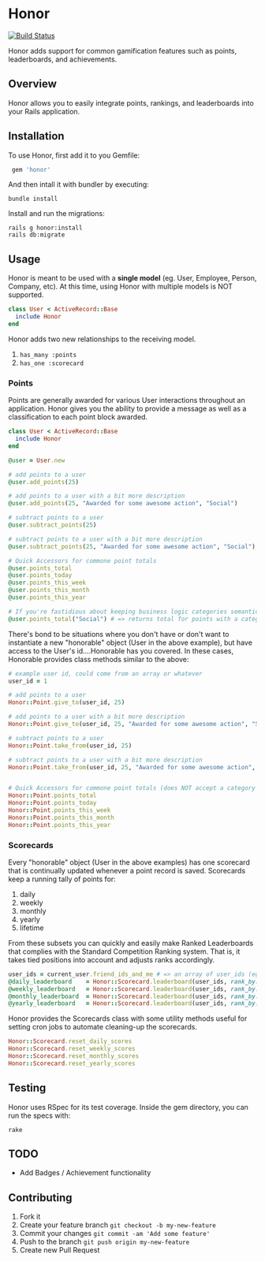 # Honor
[![Build Status](https://travis-ci.org/jrmyward/honor.png?branch=master)](https://travis-ci.org/jrmyward/honor)

Honor adds support for common gamification features such as points, leaderboards, and achievements.

## Overview

Honor allows you to easily integrate points, rankings, and leaderboards into your Rails application.

## Installation

To use Honor, first add it to you Gemfile:

```ruby
 gem 'honor'
```

And then intall it with bundler by executing:

```shell
bundle install
```

Install and run the migrations:

```shell
rails g honor:install
rails db:migrate
```

## Usage

Honor is meant to be used with a **single model** (eg. User, Employee, Person, Company, etc). At this time, using Honor with multiple models is NOT supported.

```ruby
class User < ActiveRecord::Base
  include Honor
end
```

Honor adds two new relationships to the receiving model.

1. `has_many :points`
2. `has_one :scorecard`

### Points

Points are generally awarded for various User interactions throughout an application. Honor gives you the ability to provide a message as well as a classification to each point block awarded.

```ruby
class User < ActiveRecord::Base
  include Honor
end

@user = User.new

# add points to a user
@user.add_points(25)

# add points to a user with a bit more description
@user.add_points(25, "Awarded for some awesome action", "Social")

# subtract points to a user
@user.subtract_points(25)

# subtract points to a user with a bit more description
@user.subtract_points(25, "Awarded for some awesome action", "Social")

# Quick Accessors for commone point totals
@user.points_total
@user.points_today
@user.points_this_week
@user.points_this_month
@user.points_this_year

# If you're fastidious about keeping business logic categories semantic (same case, same spelling, etc), then you can easily total points for a given point category by passing a string representing the category into any of the accessors above:
@user.points_total("Social") # => returns total for points with a category matcing "Social"

```

There's bond to be situations where you don't have or don't want to instantiate a new "honorable" object (User in the above example), but have access to the User's id....Honorable has you covered. In these cases, Honorable provides class methods similar to the above:

```ruby
# example user id, could come from an array or whatever
user_id = 1

# add points to a user
Honor::Point.give_to(user_id, 25)

# add points to a user with a bit more description
Honor::Point.give_to(user_id, 25, "Awarded for some awesome action", "Social")

# subtract points to a user
Honor::Point.take_from(user_id, 25)

# subtract points to a user with a bit more description
Honor::Point.take_from(user_id, 25, "Awarded for some awesome action", "Social")


# Quick Accessors for commone point totals (does NOT accept a category at this time)
Honor::Point.points_total
Honor::Point.points_today
Honor::Point.points_this_week
Honor::Point.points_this_month
Honor::Point.points_this_year

```

### Scorecards

Every "honorable" object (User in the above examples) has one scorecard that is continually updated whenever a point record is saved. Scorecards keep a running tally of points for:

1. daily
2. weekly
3. monthly
4. yearly
5. lifetime

From these subsets you can quickly and easily make Ranked Leaderboards that complies with the Standard Competition Ranking system. That is, it takes tied positions into account and adjusts ranks accordingly.

```ruby
user_ids = current_user.friend_ids_and_me # => an array of user_ids (eg. [1, 5, 2, 23])
@daily_leaderboard    = Honor::Scorecard.leaderboard(user_ids, rank_by: 'daily', sort_direction: 'desc')
@weekly_leaderboard   = Honor::Scorecard.leaderboard(user_ids, rank_by: 'weekly', sort_direction: 'desc')
@monthly_leaderboard  = Honor::Scorecard.leaderboard(user_ids, rank_by: 'monthly', sort_direction: 'desc')
@yearly_leaderboard   = Honor::Scorecard.leaderboard(user_ids, rank_by: 'yearly', sort_direction: 'desc')
```

Honor provides the Scorecards class with some utility methods useful for setting cron jobs to automate cleaning-up the scorecards.

```ruby
Honor::Scorecard.reset_daily_scores
Honor::Scorecard.reset_weekly_scores
Honor::Scorecard.reset_monthly_scores
Honor::Scorecard.reset_yearly_scores
```

## Testing

Honor uses RSpec for its test coverage. Inside the gem directory, you can run the specs with:

```shell
rake
```

## TODO

- Add Badges / Achievement functionality

## Contributing

1. Fork it
2. Create your feature branch `git checkout -b my-new-feature`
3. Commit your changes `git commit -am 'Add some feature'`
4. Push to the branch `git push origin my-new-feature`
5. Create new Pull Request
